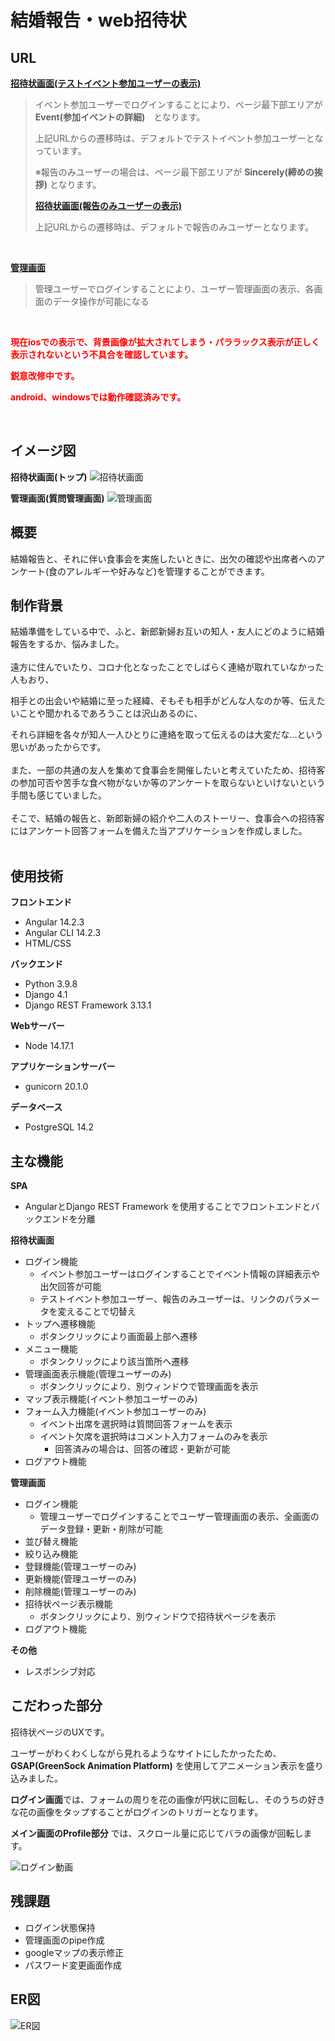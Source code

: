 # 結婚報告・web招待状

## URL

**[招待状画面(テストイベント参加ユーザーの表示)](https://wedding-front.herokuapp.com/#/main?isTest=true)**

 >
 >イベント参加ユーザーでログインすることにより、ページ最下部エリアが **Event(参加イベントの詳細)**　となります。
 >
 >上記URLからの遷移時は、デフォルトでテストイベント参加ユーザーとなっています。
 >
 >
 >※報告のみユーザーの場合は、ページ最下部エリアが **Sincerely(締めの挨拶)** となります。
 >
 >**[招待状画面(報告のみユーザーの表示)](https://wedding-front.herokuapp.com/#/main?onlyRepo=true&&isTest=true)**
 >
 >上記URLからの遷移時は、デフォルトで報告のみユーザーとなります。

<br>

**[管理画面](https://wedding-front.herokuapp.com/#/manageQuestion)**
 >管理ユーザーでログインすることにより、ユーザー管理画面の表示、各画面のデータ操作が可能になる
<br>


__<span style="color: red">現在iosでの表示で、背景画像が拡大されてしまう・パララックス表示が正しく表示されないという不具合を確認しています。</span>__

__<span style="color: red">鋭意改修中です。</span>__

__<span style="color: red">android、windowsでは動作確認済みです。</span>__

<br>

## イメージ図

**招待状画面(トップ)**
![招待状画面](inv_top.png)

**管理画面(質問管理画面)**
![管理画面](manage_ques.png)

## 概要

結婚報告と、それに伴い食事会を実施したいときに、出欠の確認や出席者へのアンケート(食のアレルギーや好みなど)を管理することができます。
<br>

## 制作背景
​
結婚準備をしている中で、ふと、新郎新婦お互いの知人・友人にどのように結婚報告をするか、悩みました。
<br><br>
遠方に住んでいたり、コロナ化となったことでしばらく連絡が取れていなかった人もおり、

相手との出会いや結婚に至った経緯、そもそも相手がどんな人なのか等、伝えたいことや聞かれるであろうことは沢山あるのに、

それら詳細を各々が知人一人ひとりに連絡を取って伝えるのは大変だな...という思いがあったからです。
<br><br>
また、一部の共通の友人を集めて食事会を開催したいと考えていたため、招待客の参加可否や苦手な食べ物がないか等のアンケートを取らないといけないという手間も感じていました。
<br><br>
そこで、結婚の報告と、新郎新婦の紹介や二人のストーリー、食事会への招待客にはアンケート回答フォームを備えた当アプリケーションを作成しました。
<br><br>

## 使用技術

**フロントエンド**
- Angular 14.2.3
- Angular CLI 14.2.3
- HTML/CSS

​**バックエンド**
- Python 3.9.8
- Django 4.1
- Django REST Framework 3.13.1

**Webサーバー**
- Node 14.17.1

**アプリケーションサーバー**
- gunicorn 20.1.0

**データベース**
- PostgreSQL 14.2

## 主な機能

**SPA**
- AngularとDjango REST Framework を使用することでフロントエンドとバックエンドを分離

**招待状画面**
- ログイン機能
    - イベント参加ユーザーはログインすることでイベント情報の詳細表示や出欠回答が可能
    - テストイベント参加ユーザー、報告のみユーザーは、リンクのパラメータを変えることで切替え
- トップへ遷移機能
    - ボタンクリックにより画面最上部へ遷移
- メニュー機能
    - ボタンクリックにより該当箇所へ遷移
- 管理画面表示機能(管理ユーザーのみ)
    - ボタンクリックにより、別ウィンドウで管理画面を表示
- マップ表示機能(イベント参加ユーザーのみ)
- フォーム入力機能(イベント参加ユーザーのみ)
    - イベント出席を選択時は質問回答フォームを表示
    - イベント欠席を選択時はコメント入力フォームのみを表示
        - 回答済みの場合は、回答の確認・更新が可能
- ログアウト機能

**管理画面**
- ログイン機能
    - 管理ユーザーでログインすることでユーザー管理画面の表示、全画面のデータ登録・更新・削除が可能
- 並び替え機能
- 絞り込み機能
- 登録機能(管理ユーザーのみ)
- 更新機能(管理ユーザーのみ)
- 削除機能(管理ユーザーのみ)
- 招待状ページ表示機能
    - ボタンクリックにより、別ウィンドウで招待状ページを表示
- ログアウト機能    

**その他**

- レスポンシブ対応


## こだわった部分
招待状ページのUXです。

ユーザーがわくわくしながら見れるようなサイトにしたかったため、**GSAP(GreenSock Animation Platform)** を使用してアニメーション表示を盛り込みました。

**ログイン画面**では、フォームの周りを花の画像が円状に回転し、そのうちの好きな花の画像をタップすることがログインのトリガーとなります。

**メイン画面のProfile部分** では、スクロール量に応じてバラの画像が回転します。

![ログイン動画](login.gif)

## 残課題
- ログイン状態保持
- 管理画面のpipe作成
- googleマップの表示修正
- パスワード変更画面作成


## ER図

![ER図](er.png)


